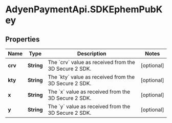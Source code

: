 # AdyenPaymentApi.SDKEphemPubKey

## Properties

Name | Type | Description | Notes
------------ | ------------- | ------------- | -------------
**crv** | **String** | The &#x60;crv&#x60; value as received from the 3D Secure 2 SDK. | [optional] 
**kty** | **String** | The &#x60;kty&#x60; value as received from the 3D Secure 2 SDK. | [optional] 
**x** | **String** | The &#x60;x&#x60; value as received from the 3D Secure 2 SDK. | [optional] 
**y** | **String** | The &#x60;y&#x60; value as received from the 3D Secure 2 SDK. | [optional] 


